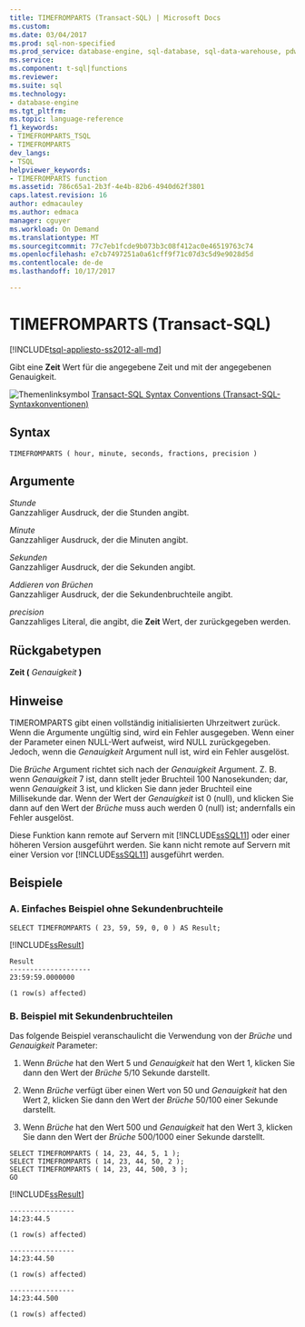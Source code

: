 ```yaml
---
title: TIMEFROMPARTS (Transact-SQL) | Microsoft Docs
ms.custom: 
ms.date: 03/04/2017
ms.prod: sql-non-specified
ms.prod_service: database-engine, sql-database, sql-data-warehouse, pdw
ms.service: 
ms.component: t-sql|functions
ms.reviewer: 
ms.suite: sql
ms.technology:
- database-engine
ms.tgt_pltfrm: 
ms.topic: language-reference
f1_keywords:
- TIMEFROMPARTS_TSQL
- TIMEFROMPARTS
dev_langs:
- TSQL
helpviewer_keywords:
- TIMEFROMPARTS function
ms.assetid: 786c65a1-2b3f-4e4b-82b6-4940d62f3801
caps.latest.revision: 16
author: edmacauley
ms.author: edmaca
manager: cguyer
ms.workload: On Demand
ms.translationtype: MT
ms.sourcegitcommit: 77c7eb1fcde9b073b3c08f412ac0e46519763c74
ms.openlocfilehash: e7cb7497251a0a61cff9f71c07d3c5d9e9028d5d
ms.contentlocale: de-de
ms.lasthandoff: 10/17/2017

---
```

# <a name="timefromparts-transact-sql"></a>TIMEFROMPARTS (Transact-SQL)
[!INCLUDE[tsql-appliesto-ss2012-all-md](../../includes/tsql-appliesto-ss2012-all-md.md)]

  Gibt eine **Zeit** Wert für die angegebene Zeit und mit der angegebenen Genauigkeit.  
  
 ![Themenlinksymbol](../../database-engine/configure-windows/media/topic-link.gif "Topic link icon") [Transact-SQL Syntax Conventions (Transact-SQL-Syntaxkonventionen)](../../t-sql/language-elements/transact-sql-syntax-conventions-transact-sql.md)  
  
## <a name="syntax"></a>Syntax  
  
```  
TIMEFROMPARTS ( hour, minute, seconds, fractions, precision )  
```  
  
## <a name="arguments"></a>Argumente  
 *Stunde*  
 Ganzzahliger Ausdruck, der die Stunden angibt.  
  
 *Minute*  
 Ganzzahliger Ausdruck, der die Minuten angibt.  
  
 *Sekunden*  
 Ganzzahliger Ausdruck, der die Sekunden angibt.  
  
 *Addieren von Brüchen*  
 Ganzzahliger Ausdruck, der die Sekundenbruchteile angibt.  
  
 *precision*  
 Ganzzahliges Literal, die angibt, die **Zeit** Wert, der zurückgegeben werden.  
  
## <a name="return-types"></a>Rückgabetypen  
 **Zeit (** *Genauigkeit* **)**  
  
## <a name="remarks"></a>Hinweise  
 TIMEROMPARTS gibt einen vollständig initialisierten Uhrzeitwert zurück. Wenn die Argumente ungültig sind, wird ein Fehler ausgegeben. Wenn einer der Parameter einen NULL-Wert aufweist, wird NULL zurückgegeben. Jedoch, wenn die *Genauigkeit* Argument null ist, wird ein Fehler ausgelöst.  
  
 Die *Brüche* Argument richtet sich nach der *Genauigkeit* Argument. Z. B. wenn *Genauigkeit* 7 ist, dann stellt jeder Bruchteil 100 Nanosekunden; dar, wenn *Genauigkeit* 3 ist, und klicken Sie dann jeder Bruchteil eine Millisekunde dar. Wenn der Wert der *Genauigkeit* ist 0 (null), und klicken Sie dann auf den Wert der *Brüche* muss auch werden 0 (null) ist; andernfalls ein Fehler ausgelöst.  
  
 Diese Funktion kann remote auf Servern mit [!INCLUDE[ssSQL11](../../includes/sssql11-md.md)] oder einer höheren Version ausgeführt werden. Sie kann nicht remote auf Servern mit einer Version vor [!INCLUDE[ssSQL11](../../includes/sssql11-md.md)] ausgeführt werden.  
  
## <a name="examples"></a>Beispiele  
  
### <a name="a-simple-example-without-fractions-of-a-second"></a>A. Einfaches Beispiel ohne Sekundenbruchteile  
  
```  
SELECT TIMEFROMPARTS ( 23, 59, 59, 0, 0 ) AS Result;  
```  
  
 [!INCLUDE[ssResult](../../includes/ssresult-md.md)]  
  
```  
Result  
--------------------  
23:59:59.0000000  
  
(1 row(s) affected)  
```  
  
### <a name="b-example-with-fractions-of-a-second"></a>B. Beispiel mit Sekundenbruchteilen  
 Das folgende Beispiel veranschaulicht die Verwendung von der *Brüche* und *Genauigkeit* Parameter:  
  
1.  Wenn *Brüche* hat den Wert 5 und *Genauigkeit* hat den Wert 1, klicken Sie dann den Wert der *Brüche* 5/10 Sekunde darstellt.  
  
2.  Wenn *Brüche* verfügt über einen Wert von 50 und *Genauigkeit* hat den Wert 2, klicken Sie dann den Wert der *Brüche* 50/100 einer Sekunde darstellt.  
  
3.  Wenn *Brüche* hat den Wert 500 und *Genauigkeit* hat den Wert 3, klicken Sie dann den Wert der *Brüche* 500/1000 einer Sekunde darstellt.  
  
```tsql  
SELECT TIMEFROMPARTS ( 14, 23, 44, 5, 1 );  
SELECT TIMEFROMPARTS ( 14, 23, 44, 50, 2 );  
SELECT TIMEFROMPARTS ( 14, 23, 44, 500, 3 );  
GO  
```  
  
 [!INCLUDE[ssResult](../../includes/ssresult-md.md)]  
  
```  
----------------  
14:23:44.5  
  
(1 row(s) affected)  
  
----------------  
14:23:44.50  
  
(1 row(s) affected)  
  
----------------  
14:23:44.500  
  
(1 row(s) affected)  
```  
  


